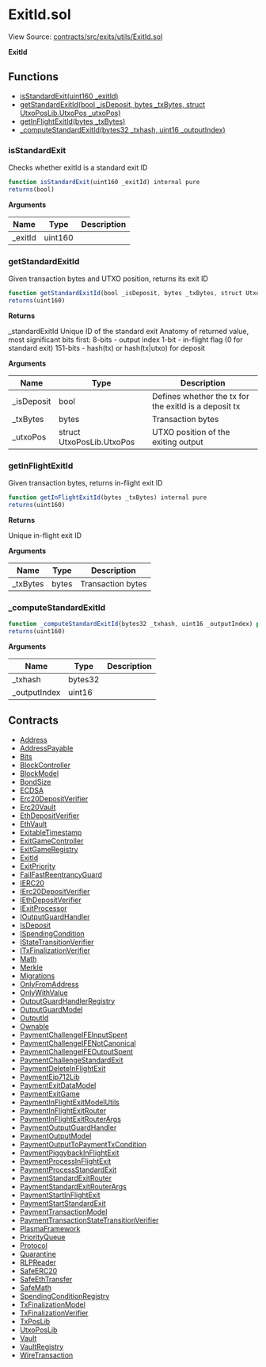 # ExitId.sol

View Source: [contracts/src/exits/utils/ExitId.sol](../../contracts/src/exits/utils/ExitId.sol)

**ExitId**

## Functions

- [isStandardExit(uint160 _exitId)](#isstandardexit)
- [getStandardExitId(bool _isDeposit, bytes _txBytes, struct UtxoPosLib.UtxoPos _utxoPos)](#getstandardexitid)
- [getInFlightExitId(bytes _txBytes)](#getinflightexitid)
- [_computeStandardExitId(bytes32 _txhash, uint16 _outputIndex)](#_computestandardexitid)

### isStandardExit

Checks whether exitId is a standard exit ID

```js
function isStandardExit(uint160 _exitId) internal pure
returns(bool)
```

**Arguments**

| Name        | Type           | Description  |
| ------------- |------------- | -----|
| _exitId | uint160 |  | 

### getStandardExitId

Given transaction bytes and UTXO position, returns its exit ID

```js
function getStandardExitId(bool _isDeposit, bytes _txBytes, struct UtxoPosLib.UtxoPos _utxoPos) internal pure
returns(uint160)
```

**Returns**

_standardExitId Unique ID of the standard exit
    Anatomy of returned value, most significant bits first:
    8-bits - output index
    1-bit - in-flight flag (0 for standard exit)
    151-bits - hash(tx) or hash(tx|utxo) for deposit

**Arguments**

| Name        | Type           | Description  |
| ------------- |------------- | -----|
| _isDeposit | bool | Defines whether the tx for the exitId is a deposit tx | 
| _txBytes | bytes | Transaction bytes | 
| _utxoPos | struct UtxoPosLib.UtxoPos | UTXO position of the exiting output | 

### getInFlightExitId

Given transaction bytes, returns in-flight exit ID

```js
function getInFlightExitId(bytes _txBytes) internal pure
returns(uint160)
```

**Returns**

Unique in-flight exit ID

**Arguments**

| Name        | Type           | Description  |
| ------------- |------------- | -----|
| _txBytes | bytes | Transaction bytes | 

### _computeStandardExitId

```js
function _computeStandardExitId(bytes32 _txhash, uint16 _outputIndex) private pure
returns(uint160)
```

**Arguments**

| Name        | Type           | Description  |
| ------------- |------------- | -----|
| _txhash | bytes32 |  | 
| _outputIndex | uint16 |  | 

## Contracts

* [Address](Address.md)
* [AddressPayable](AddressPayable.md)
* [Bits](Bits.md)
* [BlockController](BlockController.md)
* [BlockModel](BlockModel.md)
* [BondSize](BondSize.md)
* [ECDSA](ECDSA.md)
* [Erc20DepositVerifier](Erc20DepositVerifier.md)
* [Erc20Vault](Erc20Vault.md)
* [EthDepositVerifier](EthDepositVerifier.md)
* [EthVault](EthVault.md)
* [ExitableTimestamp](ExitableTimestamp.md)
* [ExitGameController](ExitGameController.md)
* [ExitGameRegistry](ExitGameRegistry.md)
* [ExitId](ExitId.md)
* [ExitPriority](ExitPriority.md)
* [FailFastReentrancyGuard](FailFastReentrancyGuard.md)
* [IERC20](IERC20.md)
* [IErc20DepositVerifier](IErc20DepositVerifier.md)
* [IEthDepositVerifier](IEthDepositVerifier.md)
* [IExitProcessor](IExitProcessor.md)
* [IOutputGuardHandler](IOutputGuardHandler.md)
* [IsDeposit](IsDeposit.md)
* [ISpendingCondition](ISpendingCondition.md)
* [IStateTransitionVerifier](IStateTransitionVerifier.md)
* [ITxFinalizationVerifier](ITxFinalizationVerifier.md)
* [Math](Math.md)
* [Merkle](Merkle.md)
* [Migrations](Migrations.md)
* [OnlyFromAddress](OnlyFromAddress.md)
* [OnlyWithValue](OnlyWithValue.md)
* [OutputGuardHandlerRegistry](OutputGuardHandlerRegistry.md)
* [OutputGuardModel](OutputGuardModel.md)
* [OutputId](OutputId.md)
* [Ownable](Ownable.md)
* [PaymentChallengeIFEInputSpent](PaymentChallengeIFEInputSpent.md)
* [PaymentChallengeIFENotCanonical](PaymentChallengeIFENotCanonical.md)
* [PaymentChallengeIFEOutputSpent](PaymentChallengeIFEOutputSpent.md)
* [PaymentChallengeStandardExit](PaymentChallengeStandardExit.md)
* [PaymentDeleteInFlightExit](PaymentDeleteInFlightExit.md)
* [PaymentEip712Lib](PaymentEip712Lib.md)
* [PaymentExitDataModel](PaymentExitDataModel.md)
* [PaymentExitGame](PaymentExitGame.md)
* [PaymentInFlightExitModelUtils](PaymentInFlightExitModelUtils.md)
* [PaymentInFlightExitRouter](PaymentInFlightExitRouter.md)
* [PaymentInFlightExitRouterArgs](PaymentInFlightExitRouterArgs.md)
* [PaymentOutputGuardHandler](PaymentOutputGuardHandler.md)
* [PaymentOutputModel](PaymentOutputModel.md)
* [PaymentOutputToPaymentTxCondition](PaymentOutputToPaymentTxCondition.md)
* [PaymentPiggybackInFlightExit](PaymentPiggybackInFlightExit.md)
* [PaymentProcessInFlightExit](PaymentProcessInFlightExit.md)
* [PaymentProcessStandardExit](PaymentProcessStandardExit.md)
* [PaymentStandardExitRouter](PaymentStandardExitRouter.md)
* [PaymentStandardExitRouterArgs](PaymentStandardExitRouterArgs.md)
* [PaymentStartInFlightExit](PaymentStartInFlightExit.md)
* [PaymentStartStandardExit](PaymentStartStandardExit.md)
* [PaymentTransactionModel](PaymentTransactionModel.md)
* [PaymentTransactionStateTransitionVerifier](PaymentTransactionStateTransitionVerifier.md)
* [PlasmaFramework](PlasmaFramework.md)
* [PriorityQueue](PriorityQueue.md)
* [Protocol](Protocol.md)
* [Quarantine](Quarantine.md)
* [RLPReader](RLPReader.md)
* [SafeERC20](SafeERC20.md)
* [SafeEthTransfer](SafeEthTransfer.md)
* [SafeMath](SafeMath.md)
* [SpendingConditionRegistry](SpendingConditionRegistry.md)
* [TxFinalizationModel](TxFinalizationModel.md)
* [TxFinalizationVerifier](TxFinalizationVerifier.md)
* [TxPosLib](TxPosLib.md)
* [UtxoPosLib](UtxoPosLib.md)
* [Vault](Vault.md)
* [VaultRegistry](VaultRegistry.md)
* [WireTransaction](WireTransaction.md)
